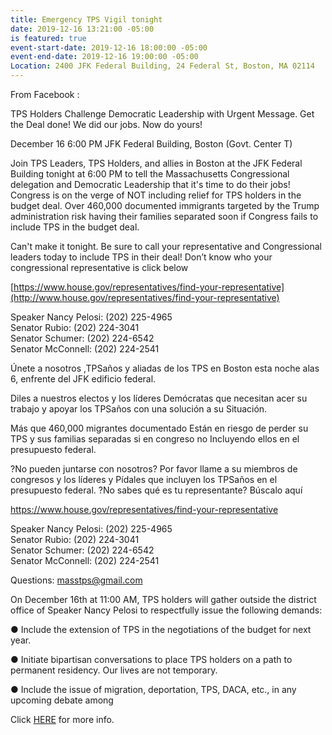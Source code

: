 ```yaml
---
title: Emergency TPS Vigil tonight
date: 2019-12-16 13:21:00 -05:00
is featured: true
event-start-date: 2019-12-16 18:00:00 -05:00
event-end-date: 2019-12-16 19:00:00 -05:00
Location: 2400 JFK Federal Building, 24 Federal St, Boston, MA 02114
---
```


From Facebook :

TPS Holders Challenge Democratic Leadership with Urgent Message. Get the Deal done! We did our jobs. Now do yours!

December 16
6:00 PM
JFK Federal Building, Boston (Govt. Center T)

Join TPS Leaders, TPS Holders, and allies in Boston at the JFK Federal Building tonight at 6:00 PM to tell the Massachusetts Congressional delegation and Democratic Leadership that it's time to do their jobs! Congress is on the verge of NOT including relief for TPS holders in the budget deal. Over 460,000 documented immigrants targeted by the Trump administration risk having their families separated soon if Congress fails to include TPS in the budget deal.

Can't make it tonight. Be sure to call your representative and Congressional leaders today to include TPS in their deal! 
Don’t know who your congressional representative is click below 

[https://www.house.gov/representatives/find-your-representative](http://www.house.gov/representatives/find-your-representative)

Speaker Nancy Pelosi: (202) 225-4965  
Senator Rubio: (202) 224-3041  
Senator Schumer: (202) 224-6542  
Senator McConnell: (202) 224-2541 


Únete a nosotros ,TPSaños y aliadas de los TPS en Boston esta noche alas 6, enfrente del JFK edificio federal. 

Diles a nuestros electos y los líderes Demócratas que necesitan acer su trabajo y apoyar los TPSaños con una solución a su Situación. 

Más que 460,000 migrantes documentado Están en riesgo de perder su TPS y sus familias separadas si en congreso no  Incluyendo ellos en el presupuesto federal. 

?No pueden juntarse con nosotros?  Por favor llame a su miembros de congresos y los líderes y Pídales que incluyen los TPSaños en el presupuesto federal. 
?No sabes qué es tu representante?
Búscalo aquí 

https://www.house.gov/representatives/find-your-representative

Speaker Nancy Pelosi: (202) 225-4965   
Senator Rubio: (202) 224-3041  
Senator Schumer: (202) 224-6542   
Senator McConnell: (202) 224-2541   

Questions: masstps@gmail.com

On December 16th at 11:00 AM, TPS holders will gather outside the district office of Speaker Nancy Pelosi to respectfully issue the following demands:  

● Include the extension of TPS in the negotiations of the budget for next year.  

● Initiate bipartisan conversations to place TPS holders on a path to permanent residency.
Our lives are not temporary. 

● Include the issue of migration, deportation, TPS, DACA, etc., in any upcoming debate among

Click [HERE](https://facebook.com/events/1160815300790026/?ti=icl) for more info. 